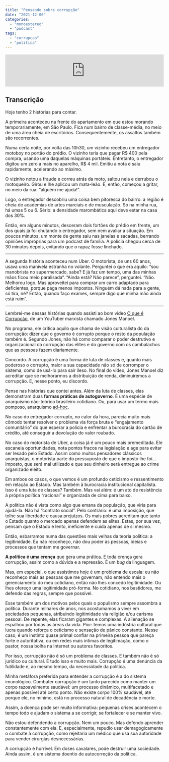 ```yaml
---
title: "Pensando sobre corrupção"
date: "2021-12-06"
categories: 
  - "monoestereo"
  - "podcast"
tags: 
  - "corrupcao"
  - "politica"
---
```


<iframe src="https://anchor.fm/monoestereo/embed/episodes/Pensando-sobre-corrupo-e1bb55v" height="102px" width="100%" frameborder="0" scrolling="no"></iframe>

## Transcrição

Hoje tenho 2 histórias para contar.

A primeira aconteceu na frente do apartamento em que estou morando temporariamente, em São Paulo. Fica num bairro de classe-média, no meio de uma área cheia de escritórios. Consequentemente, os assaltos também são recorrentes.

Numa certa noite, por volta das 10h30, um vizinho recebeu um entregador motoboy no portão do prédio. O vizinho teria que pagar R$ 400 pela compra, usando uma daquelas máquinas portáteis. Entretanto, o entregador digitou um zero a mais no aparelho, R$ 4 mil. Emitiu a nota e saiu rapidamente, acelerando ao máximo.

O vizinho notou a fraude e correu atrás da moto, saltou nela e derrubou o motoqueiro. Girou e lhe aplicou um mata-leão. E, então, começou a gritar, no meio da rua: “alguém me ajuda!”.

Logo, o entregador descobriu uma coisa bem pitoresca do bairro: a região é cheia de academias de artes marciais e de musculação. Só na minha rua, há umas 5 ou 6. Sério: a densidade marombática aqui deve estar na casa dos 30%.

Então, em alguns minutos, desceram dois fortões do prédio em frente, um dos quais já foi chutando o entregador, sem nem avaliar a situação. Em poucos minutos, um monte de gente saiu nas janelas e sacadas, berrando opiniões impróprias para um podcast de família. A polícia chegou cerca de 30 minutos depois, evitando que o rapaz fosse linchado.

* * *

A segunda história aconteceu num Uber. O motorista, de uns 60 anos, usava uma manivela estranha no volante. Perguntei o que era aquilo: “sou manobrista no supermercado, sabe? E já faz um tempo, uma das minhas mãos ficou meio paralisada“. “Ainda está? Não parece”, perguntei. “Não. Melhorou logo. Mas aproveitei para comprar um carro adaptado para deficientes, porque paga menos impostos. Ninguém dá nada para a gente, só tira, né? Então, quando faço exames, sempre digo que minha mão ainda está ruim“.

* * *

Lembrei-me dessas histórias quando assisti ao bom vídeo [O que é Corrupção](https://www.youtube.com/watch?v=8u0xDZttdrM), de um YouTuber marxista chamado Jones Manoel.

No programa, ele critica aquilo que chama de visão culturalista do da corrupção: dizer que o governo é corrupto porque o resto da população também é. Segundo Jones, não há como comparar o poder destrutivo e organizacional da corrupção das elites e do governo com os cambalachos que as pessoas fazem diariamente.

Concordo. A corrupção é uma forma de luta de classes e, quanto mais poderoso o corrupto, maior a sua capacidade não só de corromper o sistema, como de usá-lo para sair ileso. No final do vídeo, Jones Manoel diz acreditar que se melhorarmos a distribuição de renda, diminuiremos a corrupção. E, nesse ponto, eu discordo.

Pense nas histórias que contei antes. Além da luta de classes, elas demonstram duas **formas práticas de autogoverno**. É uma espécie de anarquismo não-teórico brasileiro cotidiano. Ou, para usar um termo mais pomposo, anarquismo [ad-hoc](https://pt.wikipedia.org/wiki/Ad_hoc).

No caso do entregador corrupto, no calor da hora, parecia muito mais cômodo tentar resolver o problema via força bruta e “engajamento comunitário” do que esperar a polícia e enfrentar a burocracia do cartão de crédito, até conseguir a devolução do valor roubado.

No caso do motorista de Uber, a coisa já é um pouco mais premeditada. Ele escaneia oportunidades, nota pontos fracos na legislação e age para evitar ser lesado pelo Estado. Assim como muitos pensadores clássicos anarquistas, o motorista parte do pressuposto de que o imposto lhe foi… imposto, que será mal utilizado e que seu dinheiro será entregue ao crime organizado eleito.

Em ambos os casos, o que vemos é um profundo ceticismo e ressentimento em relação ao Estado. Mas também à burocracia institucional capitalista. Isso é uma luta de classes? Também. Mas vai além: é um ato de resistência à própria política “racional” e organizada de cima para baixo.

A política não é vista como algo que emana da população, que viria para ajudá-la. Não há “contrato social”. Pelo contrário: é uma imposição, que tolhe sua liberdade e causa prejuízos. Os mais pobres acreditam que tanto o Estado quanto o mercado apenas defendem as elites. Estas, por sua vez, pensam que o Estado é lento, ineficiente e cuida apenas de si mesmo.

Então, esbarramos numa das questões mais velhas da teoria política: a legitimidade. Eu não reconheço, não dou poder às pessoas, ideias e processos que tentam me governar.

**A política é uma crença** que gera uma prática. E toda crença gera corrupção, assim como a dúvida e a repressão. É um _bug_ da linguagem.

Mas, em especial, o que assistimos hoje é um problema de escala: eu não reconheço mais as pessoas que me governam, não entendo mais o gerenciamento do meu cotidiano, então não lhes concedo legitimidade. Ou lhes ofereço uma legitimidade pró-forma. No cotidiano, nos bastidores, me defendo das regras, sempre que possível.

Esse também um dos motivos pelos quais o populismo sempre assombra a política. Durante milhares de anos, nos acostumamos a viver em sociedades pequenas, atribuindo legitimidade via religião e/ou carisma pessoal. De repente, elas ficaram gigantes e complexas. A alienação se espalhou por todas as áreas da vida. Pior: temos uma indústria cultural que lucra quando reforça o ceticismo e sensação de pânico constante. Nesse caso, é um instinto quase primal confiar na primeira pessoa que pareça forte e autoritativa, ou em redes mais íntimas de legitimação, como o pastor, nossa bolha na Internet ou autores favoritos.

Por isso, corrupção não é só um problema de classes. E também não é só jurídico ou cultural. É tudo isso e muito mais. Corrupção é uma denúncia da futilidade e, ao mesmo tempo, da necessidade da política.

Minha metáfora preferida para entender a corrupção é a do sistema imunológico. Combater corrupção é um tanto parecido como manter um corpo razoavelmente saudável: um processo dinâmico, multifacetado e apenas possível até certo ponto. Não existe corpo 100% saudável, até porque ele, no mínimo, está no processo natural de decadência e morte.

Assim, a doença pode ser muito informativa: pequenas crises acontecem o tempo todo e ajudam o sistema a se corrigir, se fortalecer e se manter vivo.

Não estou defendendo a corrupção. Nem um pouco. Mas defendo aprender constantemente com ela. E, especialmente, repudio usar demagogicamente o combate à corrupção, como rejeitaria um médico que usa sua autoridade para vender cirurgias desnecessárias.

A corrupção é horrível. Em doses cavalares, pode destruir uma sociedade. Ainda assim, é um sistema doentio de autocorreção da política.
